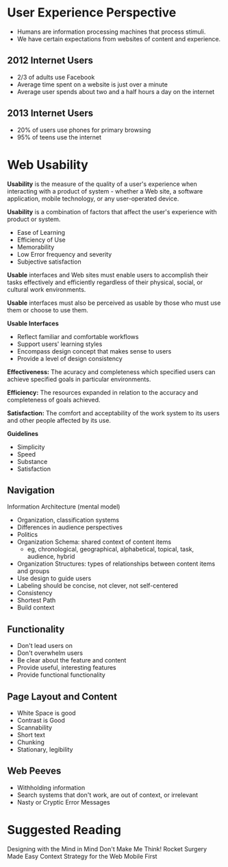 User Experience Perspective
===========================
- Humans are information processing machines that process stimuli.
- We have certain expectations from websites of content and experience.

2012 Internet Users
-------------------
- 2/3 of adults use Facebook
- Average time spent on a website is just over a minute
- Average user spends about two and a half hours a day on the internet

2013 Internet Users
-------------------
- 20% of users use phones for primary browsing
- 95% of teens use the internet

Web Usability
=============
**Usability** is the measure of the quality of a user's experience when interacting with a product of system - whether a Web site, a software application, mobile technology, or any user-operated device.

**Usability** is a combination of factors that affect the user's experience with product or system.

- Ease of Learning
- Efficiency of Use
- Memorability
- Low Error frequency and severity
- Subjective satisfaction

**Usable** interfaces and Web sites must enable users to accomplish their tasks effectively and efficiently regardless of their physical, social, or cultural work environments.

**Usable** interfaces must also be perceived as usable by those who must use them or choose to use them.

**Usable Interfaces**

- Reflect familiar and comfortable workflows
- Support users' learning styles
- Encompass design concept that makes sense to users
- Provide a level of design consistency

**Effectiveness:** The acuracy and completeness which specified users can achieve specified goals in particular environments.

**Efficiency:** The resources expanded in relation to the accuracy and completeness of goals achieved.

**Satisfaction:** The comfort and acceptability of the work system to its users and other people affected by its use.

**Guidelines**
- Simplicity
- Speed
- Substance
- Satisfaction

Navigation
----------
Information Architecture (mental model)
- Organization, classification systems
- Differences in audience perspectives
- Politics
- Organization Schema: shared context of content items
	- eg, chronological, geographical, alphabetical, topical, task, audience, hybrid
- Organization Structures: types of relationships between content items and groups
- Use design to guide users
- Labeling should be concise, not clever, not self-centered
- Consistency
- Shortest Path
- Build context

Functionality
-------------
- Don't lead users on
- Don't overwhelm users
- Be clear about the feature and content
- Provide useful, interesting features
- Provide functional functionality

Page Layout and Content
-----------------------
- White Space is good
- Contrast is Good
- Scannability
- Short text
- Chunking
- Stationary, legibility

Web Peeves
----------
- Withholding information
- Search systems that don't work, are out of context, or irrelevant
- Nasty or Cryptic Error Messages



Suggested Reading
=================
Designing with the Mind in Mind
Don't Make Me Think!
Rocket Surgery Made Easy
Context Strategy for the Web
Mobile First